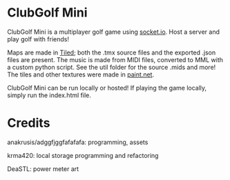 # ClubGolf Mini
ClubGolf Mini is a multiplayer golf game using [socket.io](https://socket.io/). Host a server and play golf with friends! 

Maps are made in [Tiled](https://www.mapeditor.org/); both the .tmx source files and the exported .json files are present. The music is made from MIDI files, converted to MML with a custom python script. See the util folder for the source .mids and more! The tiles and other textures were made in [paint.net](https://www.getpaint.net/).

ClubGolf Mini can be run locally or hosted! If playing the game locally, simply run the index.html file.

# Credits
anakrusis/adggfjggfafafafa: programming, assets 

krma420: local storage programming and refactoring

DeaSTL: power meter art
